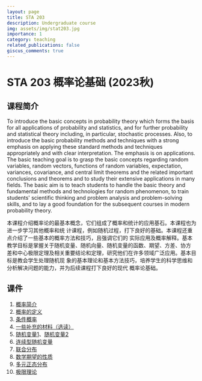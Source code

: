 ```yaml
---
layout: page
title: STA 203
description: Undergraduate course
img: assets/img/stat203.jpg
importance: 1
category: teaching
related_publications: false
giscus_comments: true
---
```


# STA 203 概率论基础 (2023秋)

## 课程简介

To introduce the basic concepts in probability theory which forms the basis for all applications of probability and statistics, and for further probability and statistical theory including, in particular, stochastic processes. Also, to introduce the basic probability methods and techniques with a strong emphasis on applying these standard methods and techniques appropriately and with clear interpretation. The emphasis is on applications. The basic teaching goal is to grasp the basic concepts regarding random variables, random vectors, functions of random variables, expectation, variances, covariance, and central limit theorems and the related important conclusions and theorems and to study their extensive applications in many fields. The basic aim is to teach students to handle the basic theory and fundamental methods and technologies for random phenomenon, to train students' scientific thinking and problem analysis and problem-solving skills, and to lay a good foundation for the subsequent courses in modern probability theory.

本课程介绍概率论的最基本概念，它们组成了概率和统计的应用基石。本课程也为进一步学习其他概率和统 计课程，例如随机过程，打下良好的基础。本课程还重点介绍了一些基本的概率方法和技巧，且强调它们的 实际应用及概率解释。基本教学目标是掌握关于随机变量、随机向量、随机变量的函数、期望、方差、协方 差和中心极限定理及相关重要结论和定理，研究他们在许多领域广泛应用。基本目标是教会学生处理随机现 象的基本理论和基本方法技巧，培养学生的科学思维和分析解决问题的能力，并为后续课程打下良好的现代 概率论基础。

## 课件

1. [概率简介](/assets/pdf/sta203/slides1.pdf)
1. [概率的定义](/assets/pdf/sta203/slides2.pdf)
1. [条件概率](/assets/pdf/sta203/slides3.pdf)
1. [一些补充的材料（选读）](/assets/pdf/sta203/slides4.pdf)
1. [随机变量1](/assets/pdf/sta203/slides5.pdf)、[随机变量2](/assets/pdf/sta203/slides6.pdf)
1. [连续型随机变量](/assets/pdf/sta203/slides7.pdf)
1. [联合分布](/assets/pdf/sta203/slides8.pdf)
1. [数学期望的性质](/assets/pdf/sta203/slides9.pdf)
1. [多元正态分布](/assets/pdf/sta203/slides10.pdf)
1. [极限理论](/assets/pdf/sta203/slides12.pdf)
